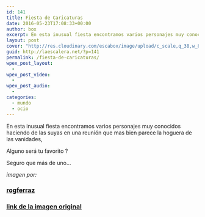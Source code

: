 ```yaml
---
id: 141
title: Fiesta de Caricaturas
date: 2016-05-23T17:08:33+00:00
author: box
excerpt: En esta inusual fiesta encontramos varios personajes muy conocidos haciendo de las suyas ...
layout: post
cover: "http://res.cloudinary.com/escabox/image/upload/c_scale,q_38,w_852/c_crop,h_583,w_848,x_2,y_0/h_440,w_640/v1464044214/cartoons_party_by_rogferraz_mox8kz.jpg"
guid: http://laescalera.net/?p=141
permalink: /fiesta-de-caricaturas/
wpex_post_layout:
  - 
wpex_post_video:
  - 
wpex_post_audio:
  - 
categories:
  - mundo
  - ocio
---
```

En esta inusual fiesta encontramos varios personajes muy conocidos haciendo de las suyas en una reunión que mas bien parece la hoguera de las vanidades,

Alguno será tu favorito ?

Seguro que más de uno&#8230;

_imagen por:_

### [<span style="color: #000000;">rogferraz</span>](http://rogferraz.deviantart.com/)

### [link de la imagen original](http://www.deviantart.com/art/Cartoons-Party-57937549)
